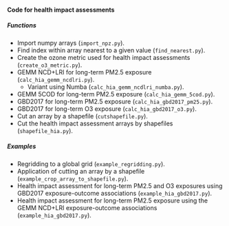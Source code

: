 #### Code for health impact assessments
##### Functions
- Import numpy arrays (`import_npz.py`).  
- Find index within array nearest to a given value (`find_nearest.py`).  
- Create the ozone metric used for health impact assessments (`create_o3_metric.py`).  
- GEMM NCD+LRI for long-term PM2.5 exposure (`calc_hia_gemm_ncdlri.py`).  
    - Variant using Numba (`calc_hia_gemm_ncdlri_numba.py`).  
- GEMM 5COD for long-term PM2.5 exposure (`calc_hia_gemm_5cod.py`).  
- GBD2017 for long-term PM2.5 exposure (`calc_hia_gbd2017_pm25.py`).  
- GBD2017 for long-term O3 exposure (`calc_hia_gbd2017_o3.py`).  
- Cut an array by a shapefile (`cutshapefile.py`).  
- Cut the health impact assessment arrays by shapefiles (`shapefile_hia.py`).  

##### Examples
- Regridding to a global grid (`example_regridding.py`).  
- Application of cutting an array by a shapefile (`example_crop_array_to_shapefile.py`).  
- Health impact assessment for long-term PM2.5 and O3 exposures using GBD2017 exposure-outcome associations (`example_hia_gbd2017.py`).
- Health impact assessment for long-term PM2.5 exposure using the GEMM NCD+LRI exposure-outcome associations (`example_hia_gbd2017.py`).    
